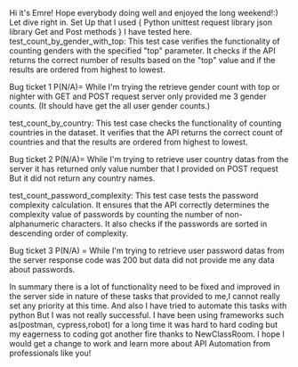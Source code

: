 Hi it's Emre! Hope everybody doing well and enjoyed the long weekend!:)
Let dive right in.
Set Up that I used {
    Python
    unittest
    request library
    json library
    Get and Post methods
}
I have tested here.
test_count_by_gender_with_top: This test case verifies the functionality
of counting genders with the specified "top" parameter.
It checks if the API returns the correct number of results based on the "top"
value and if the results are ordered from highest to lowest.

Bug ticket 1 P(N/A)= While I'm trying the retrieve gender count with top or nighter 
with GET and POST request server only provided me 3 gender counts.
(It should have get the all user gender counts.)

test_count_by_country: This test case checks the functionality of counting countries in the dataset.
It verifies that the API returns the correct count of countries and that
the results are ordered from highest to lowest.

Bug ticket 2 P(N/A)= While I'm trying to retrieve user country datas from
the server it has returned only value number that I provided on POST request
But it did not return any country names.

test_count_password_complexity: This test case tests the password complexity calculation.
It ensures that the API correctly determines the complexity value of passwords by counting the number of non-alphanumeric characters.
It also checks if the passwords are sorted in descending order of complexity.

Bug ticket 3 P(N/A) = While I'm trying to retrieve user password datas from the server
response code was 200 but data did not provide me any data about passwords.

In summary there is a lot of functionality need to be fixed and improved in the server side
in nature of these tasks that provided to me,I cannot really set any priority
at this time. 
And also I have tried to automate this tasks with python But I was not really successful.
I have been using frameworks such as(postman, cypress,robot) for a long time 
it was hard to hard coding but my eagerness to coding got another fire thanks to NewClassRoom.
I hope I would get a change to work and learn more about API Automation from professionals like you!

